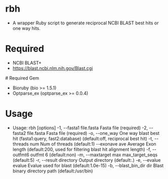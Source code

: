# rbh

* A wrapper Ruby script to generate reciprocal NCBI BLAST best hits or one way hits.

# Required

* NCBI BLAST+
* https://blast.ncbi.nlm.nih.gov/Blast.cgi

# Required Gem

* Bioruby (bio >= 1.5.1)
* Optparse_ex (optparse_ex >= 0.0.4)

# Usage

* Usage: rbh [options]
    -1, --fasta1 file.fasta          Fasta file (required)
    -2, --fasta2 file.fasta          Fasta file (required)
    -o, --one_way                    One way blast best hit (fasta1:query, fast2:database) (default:off, reciprocal best hit)
    -t, --threads num                Num of threads (default:1)
        --exonave ave                Average Exon length (default:200, used for filtering blast hit alignment length)
    -f, --outfmt6                    outfmt 6 (default:non)
    -m, --maxtarget max              max_target_seqs (default:5)
    -r, --result directory           Output directory (default:.)
    -e, --evalue evalue              Evalue used for blast (default:1.0e-15)
    -b, --blast_bin_dir dir          Blast binary directory path (default:/usr/bin)
